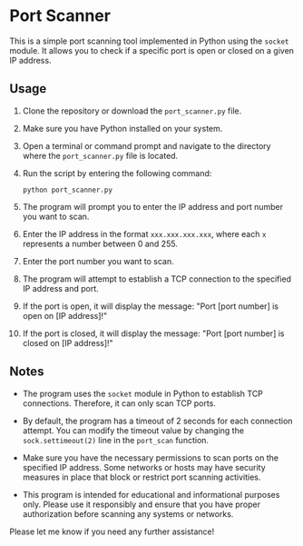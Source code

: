 # Port Scanner

This is a simple port scanning tool implemented in Python using the `socket` module. It allows you to check if a specific port is open or closed on a given IP address.

## Usage

1. Clone the repository or download the `port_scanner.py` file.

2. Make sure you have Python installed on your system.

3. Open a terminal or command prompt and navigate to the directory where the `port_scanner.py` file is located.

4. Run the script by entering the following command:
   ```
   python port_scanner.py
   ```

5. The program will prompt you to enter the IP address and port number you want to scan.

6. Enter the IP address in the format `xxx.xxx.xxx.xxx`, where each `x` represents a number between 0 and 255.

7. Enter the port number you want to scan.

8. The program will attempt to establish a TCP connection to the specified IP address and port.

9. If the port is open, it will display the message: "Port [port number] is open on [IP address]!"

10. If the port is closed, it will display the message: "Port [port number] is closed on [IP address]!"

## Notes

- The program uses the `socket` module in Python to establish TCP connections. Therefore, it can only scan TCP ports.

- By default, the program has a timeout of 2 seconds for each connection attempt. You can modify the timeout value by changing the `sock.settimeout(2)` line in the `port_scan` function.

- Make sure you have the necessary permissions to scan ports on the specified IP address. Some networks or hosts may have security measures in place that block or restrict port scanning activities.

- This program is intended for educational and informational purposes only. Please use it responsibly and ensure that you have proper authorization before scanning any systems or networks.

Please let me know if you need any further assistance!
